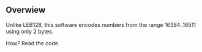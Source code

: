 ## Overwiew
Unlike LEB128, this software encodes numbers from the range 16384..16511 using only 2 bytes.  

How? Read the code.
